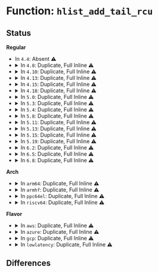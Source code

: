 # Function: <code>hlist_add_tail_rcu</code>

## Status
<b>Regular</b>
<ul>
<li>
In <code>4.4</code>: Absent ⚠️
</li>
<li>
<details>
<summary>In <code>4.8</code>: Duplicate, Full Inline ⚠️</summary>

**Collision:** Static Duplication

**Inline:** Full

**Transformation:** False

**Instances:**

```
In net/ipv4/inet_hashtables.c (ffffffff817cf2a5)
Location: include/linux/rculist.h:509
Inline: True
Inline callers:
  - net/ipv4/inet_hashtables.c:__inet_hash
```
```
In net/ipv4/udp.c (ffffffff817f4b3c)
Location: include/linux/rculist.h:509
Inline: True
Inline callers:
  - net/ipv4/udp.c:udp_lib_get_port
  - net/ipv4/udp.c:udp_lib_get_port
```
```
In net/packet/af_packet.c (ffffffff818750fa)
Location: include/linux/rculist.h:509
Inline: True
Inline callers:
  - net/packet/af_packet.c:packet_create
```
</details>
</li>
<li>
<details>
<summary>In <code>4.10</code>: Duplicate, Full Inline ⚠️</summary>

**Collision:** Static Duplication

**Inline:** Full

**Transformation:** False

**Instances:**

```
In net/ipv4/inet_hashtables.c (ffffffff817ff097)
Location: include/linux/rculist.h:507
Inline: True
Inline callers:
  - net/ipv4/inet_hashtables.c:__inet_hash
```
```
In net/ipv4/udp.c (ffffffff81825d8e)
Location: include/linux/rculist.h:507
Inline: True
Inline callers:
  - net/ipv4/udp.c:udp_lib_get_port
  - net/ipv4/udp.c:udp_lib_get_port
```
```
In net/packet/af_packet.c (ffffffff818a95d0)
Location: include/linux/rculist.h:507
Inline: True
Inline callers:
  - net/packet/af_packet.c:packet_create
```
</details>
</li>
<li>
<details>
<summary>In <code>4.13</code>: Duplicate, Full Inline ⚠️</summary>

**Collision:** Static Duplication

**Inline:** Full

**Transformation:** False

**Instances:**

```
In net/ipv4/inet_hashtables.c (ffffffff8181f353)
Location: include/linux/rculist.h:507
Inline: True
Inline callers:
  - net/ipv4/inet_hashtables.c:__inet_hash
```
```
In net/ipv4/udp.c (ffffffff81847d51)
Location: include/linux/rculist.h:507
Inline: True
Inline callers:
  - net/ipv4/udp.c:udp_lib_get_port
  - net/ipv4/udp.c:udp_lib_get_port
```
```
In net/packet/af_packet.c (ffffffff818d0303)
Location: include/linux/rculist.h:507
Inline: True
Inline callers:
  - net/packet/af_packet.c:packet_create
```
</details>
</li>
<li>
<details>
<summary>In <code>4.15</code>: Duplicate, Full Inline ⚠️</summary>

**Collision:** Static Duplication

**Inline:** Full

**Transformation:** False

**Instances:**

```
In net/ipv4/inet_hashtables.c (ffffffff8189e2b3)
Location: include/linux/rculist.h:508
Inline: True
Inline callers:
  - net/ipv4/inet_hashtables.c:__inet_hash
```
```
In net/ipv4/udp.c (ffffffff818c77db)
Location: include/linux/rculist.h:508
Inline: True
Inline callers:
  - net/ipv4/udp.c:udp_lib_get_port
  - net/ipv4/udp.c:udp_lib_get_port
```
```
In net/packet/af_packet.c (ffffffff8195521d)
Location: include/linux/rculist.h:508
Inline: True
Inline callers:
  - net/packet/af_packet.c:packet_create
```
</details>
</li>
<li>
<details>
<summary>In <code>4.18</code>: Duplicate, Full Inline ⚠️</summary>

**Collision:** Static Duplication

**Inline:** Full

**Transformation:** False

**Instances:**

```
In security/security.c (ffffffff82715f75)
Location: include/linux/rculist.h:521
Inline: True
Inline callers:
  - security/security.c:security_add_hooks
```
```
In net/ipv4/inet_hashtables.c (ffffffff818f2cbf)
Location: include/linux/rculist.h:521
Inline: True
Inline callers:
  - net/ipv4/inet_hashtables.c:__inet_hash
  - net/ipv4/inet_hashtables.c:__inet_hash
```
```
In net/ipv4/udp.c (ffffffff8191e9d8)
Location: include/linux/rculist.h:521
Inline: True
Inline callers:
  - net/ipv4/udp.c:udp_lib_get_port
  - net/ipv4/udp.c:udp_lib_get_port
```
```
In net/packet/af_packet.c (ffffffff819aedf6)
Location: include/linux/rculist.h:521
Inline: True
Inline callers:
  - net/packet/af_packet.c:packet_create
```
</details>
</li>
<li>
<details>
<summary>In <code>5.0</code>: Duplicate, Full Inline ⚠️</summary>

**Collision:** Static Duplication

**Inline:** Full

**Transformation:** False

**Instances:**

```
In security/security.c (ffffffff828cda38)
Location: include/linux/rculist.h:536
Inline: True
Inline callers:
  - security/security.c:security_add_hooks
```
```
In net/ipv4/inet_hashtables.c (ffffffff8192073a)
Location: include/linux/rculist.h:536
Inline: True
Inline callers:
  - net/ipv4/inet_hashtables.c:__inet_hash
  - net/ipv4/inet_hashtables.c:__inet_hash
```
```
In net/ipv4/udp.c (ffffffff8194d7ee)
Location: include/linux/rculist.h:536
Inline: True
Inline callers:
  - net/ipv4/udp.c:udp_lib_get_port
  - net/ipv4/udp.c:udp_lib_get_port
```
```
In net/packet/af_packet.c (ffffffff819e579e)
Location: include/linux/rculist.h:536
Inline: True
Inline callers:
  - net/packet/af_packet.c:packet_create
```
</details>
</li>
<li>
<details>
<summary>In <code>5.3</code>: Duplicate, Full Inline ⚠️</summary>

**Collision:** Static Duplication

**Inline:** Full

**Transformation:** False

**Instances:**

```
In security/security.c (ffffffff828e7464)
Location: include/linux/rculist.h:536
Inline: True
Inline callers:
  - security/security.c:security_add_hooks
```
```
In net/ipv4/inet_hashtables.c (ffffffff81983081)
Location: include/linux/rculist.h:536
Inline: True
Inline callers:
  - net/ipv4/inet_hashtables.c:__inet_hash
  - net/ipv4/inet_hashtables.c:__inet_hash
```
```
In net/ipv4/udp.c (ffffffff819b1ff4)
Location: include/linux/rculist.h:536
Inline: True
Inline callers:
  - net/ipv4/udp.c:udp_lib_get_port
  - net/ipv4/udp.c:udp_lib_get_port
```
```
In net/packet/af_packet.c (ffffffff81a551db)
Location: include/linux/rculist.h:536
Inline: True
Inline callers:
  - net/packet/af_packet.c:packet_create
```
```
In net/xdp/xsk.c (ffffffff81a7472d)
Location: include/linux/rculist.h:536
Inline: True
Inline callers:
  - net/xdp/xsk.c:xsk_create
```
</details>
</li>
<li>
<details>
<summary>In <code>5.4</code>: Duplicate, Full Inline ⚠️</summary>

**Collision:** Static Duplication

**Inline:** Full

**Transformation:** False

**Instances:**

```
In security/security.c (ffffffff828effd8)
Location: include/linux/rculist.h:556
Inline: True
Inline callers:
  - security/security.c:security_add_hooks
```
```
In net/ipv4/inet_hashtables.c (ffffffff819b994a)
Location: include/linux/rculist.h:556
Inline: True
Inline callers:
  - net/ipv4/inet_hashtables.c:__inet_hash
```
```
In net/ipv4/udp.c (ffffffff819e8d7a)
Location: include/linux/rculist.h:556
Inline: True
Inline callers:
  - net/ipv4/udp.c:udp_lib_get_port
  - net/ipv4/udp.c:udp_lib_get_port
```
```
In net/packet/af_packet.c (ffffffff81a8bdcb)
Location: include/linux/rculist.h:556
Inline: True
Inline callers:
  - net/packet/af_packet.c:packet_create
```
```
In net/xdp/xsk.c (ffffffff81aab0dc)
Location: include/linux/rculist.h:556
Inline: True
Inline callers:
  - net/xdp/xsk.c:xsk_create
```
</details>
</li>
<li>
<details>
<summary>In <code>5.8</code>: Duplicate, Full Inline ⚠️</summary>

**Collision:** Static Duplication

**Inline:** Full

**Transformation:** False

**Instances:**

```
In security/security.c (ffffffff82d05241)
Location: include/linux/rculist.h:587
Inline: True
Inline callers:
  - security/security.c:security_add_hooks
```
```
In net/ipv4/inet_hashtables.c (ffffffff81aa43c0)
Location: include/linux/rculist.h:587
Inline: True
Inline callers:
  - net/ipv4/inet_hashtables.c:__inet_hash
```
```
In net/ipv4/udp.c (ffffffff81ad7025)
Location: include/linux/rculist.h:587
Inline: True
Inline callers:
  - net/ipv4/udp.c:udp_lib_get_port
  - net/ipv4/udp.c:udp_lib_get_port
```
```
In net/packet/af_packet.c (ffffffff81b891f9)
Location: include/linux/rculist.h:587
Inline: True
Inline callers:
  - net/packet/af_packet.c:packet_create
```
```
In net/xdp/xsk.c (ffffffff81ba707c)
Location: include/linux/rculist.h:587
Inline: True
Inline callers:
  - net/xdp/xsk.c:xsk_create
```
</details>
</li>
<li>
<details>
<summary>In <code>5.11</code>: Duplicate, Full Inline ⚠️</summary>

**Collision:** Static Duplication

**Inline:** Full

**Transformation:** False

**Instances:**

```
In security/security.c (ffffffff82ff260e)
Location: include/linux/rculist.h:616
Inline: True
Inline callers:
  - security/security.c:security_add_hooks
```
```
In net/ipv4/inet_hashtables.c (ffffffff81aaea02)
Location: include/linux/rculist.h:616
Inline: True
Inline callers:
  - net/ipv4/inet_hashtables.c:__inet_hash
```
```
In net/ipv4/udp.c (ffffffff81ae3605)
Location: include/linux/rculist.h:616
Inline: True
Inline callers:
  - net/ipv4/udp.c:udp_lib_get_port
  - net/ipv4/udp.c:udp_lib_get_port
```
```
In net/packet/af_packet.c (ffffffff81b98cf9)
Location: include/linux/rculist.h:616
Inline: True
Inline callers:
  - net/packet/af_packet.c:packet_create
```
```
In net/xdp/xsk.c (ffffffff81bb63bb)
Location: include/linux/rculist.h:616
Inline: True
Inline callers:
  - net/xdp/xsk.c:xsk_create
```
</details>
</li>
<li>
<details>
<summary>In <code>5.13</code>: Duplicate, Full Inline ⚠️</summary>

**Collision:** Static Duplication

**Inline:** Full

**Transformation:** False

**Instances:**

```
In security/security.c (ffffffff831fcfea)
Location: include/linux/rculist.h:616
Inline: True
Inline callers:
  - security/security.c:security_add_hooks
```
```
In net/ipv4/inet_hashtables.c (ffffffff81a99c54)
Location: include/linux/rculist.h:616
Inline: True
Inline callers:
  - net/ipv4/inet_hashtables.c:__inet_hash
```
```
In net/ipv4/udp.c (ffffffff81ace60e)
Location: include/linux/rculist.h:616
Inline: True
Inline callers:
  - net/ipv4/udp.c:udp_lib_get_port
  - net/ipv4/udp.c:udp_lib_get_port
```
```
In net/packet/af_packet.c (ffffffff81b87bfd)
Location: include/linux/rculist.h:616
Inline: True
Inline callers:
  - net/packet/af_packet.c:packet_create
```
```
In net/xdp/xsk.c (ffffffff81ba6727)
Location: include/linux/rculist.h:616
Inline: True
Inline callers:
  - net/xdp/xsk.c:xsk_create
```
</details>
</li>
<li>
<details>
<summary>In <code>5.15</code>: Duplicate, Full Inline ⚠️</summary>

**Collision:** Static Duplication

**Inline:** Full

**Transformation:** False

**Instances:**

```
In security/security.c (ffffffff832e41eb)
Location: include/linux/rculist.h:615
Inline: True
Inline callers:
  - security/security.c:security_add_hooks
```
```
In net/ipv4/inet_hashtables.c (ffffffff81b550bc)
Location: include/linux/rculist.h:615
Inline: True
Inline callers:
  - net/ipv4/inet_hashtables.c:__inet_hash
```
```
In net/ipv4/udp.c (ffffffff81b8cfda)
Location: include/linux/rculist.h:615
Inline: True
Inline callers:
  - net/ipv4/udp.c:udp_lib_get_port
  - net/ipv4/udp.c:udp_lib_get_port
```
```
In net/packet/af_packet.c (ffffffff81c5412a)
Location: include/linux/rculist.h:615
Inline: True
Inline callers:
  - net/packet/af_packet.c:packet_create
```
```
In net/xdp/xsk.c (ffffffff81c74277)
Location: include/linux/rculist.h:615
Inline: True
Inline callers:
  - net/xdp/xsk.c:xsk_create
```
</details>
</li>
<li>
<details>
<summary>In <code>5.19</code>: Duplicate, Full Inline ⚠️</summary>

**Collision:** Static Duplication

**Inline:** Full

**Transformation:** False

**Instances:**

```
In security/security.c (ffffffff8349ad4c)
Location: include/linux/rculist.h:615
Inline: True
Inline callers:
  - security/security.c:security_add_hooks
```
```
In net/ipv4/udp.c (ffffffff81d1b616)
Location: include/linux/rculist.h:615
Inline: True
Inline callers:
  - net/ipv4/udp.c:udp_lib_get_port
  - net/ipv4/udp.c:udp_lib_get_port
```
```
In net/packet/af_packet.c (ffffffff81df34ba)
Location: include/linux/rculist.h:615
Inline: True
Inline callers:
  - net/packet/af_packet.c:packet_create
```
```
In net/xdp/xsk.c (ffffffff81e17b19)
Location: include/linux/rculist.h:615
Inline: True
Inline callers:
  - net/xdp/xsk.c:xsk_create
```
```
In net/mctp/af_mctp.c (ffffffff81e37b77)
Location: include/linux/rculist.h:615
Inline: True
Inline callers:
  - net/mctp/af_mctp.c:mctp_sk_hash
```
</details>
</li>
<li>
<details>
<summary>In <code>6.2</code>: Duplicate, Full Inline ⚠️</summary>

**Collision:** Static Duplication

**Inline:** Full

**Transformation:** False

**Instances:**

```
In security/security.c (ffffffff83ed1a0d)
Location: include/linux/rculist.h:615
Inline: True
Inline callers:
  - security/security.c:security_add_hooks
```
```
In net/ipv4/udp.c (ffffffff81ee2009)
Location: include/linux/rculist.h:615
Inline: True
Inline callers:
  - net/ipv4/udp.c:udp_lib_get_port
  - net/ipv4/udp.c:udp_lib_get_port
```
```
In net/packet/af_packet.c (ffffffff81fc827a)
Location: include/linux/rculist.h:615
Inline: True
Inline callers:
  - net/packet/af_packet.c:packet_create
```
```
In net/xdp/xsk.c (ffffffff81feeac9)
Location: include/linux/rculist.h:615
Inline: True
Inline callers:
  - net/xdp/xsk.c:xsk_create
```
```
In net/mctp/af_mctp.c (ffffffff82010de7)
Location: include/linux/rculist.h:615
Inline: True
Inline callers:
  - net/mctp/af_mctp.c:mctp_sk_hash
```
</details>
</li>
<li>
<details>
<summary>In <code>6.5</code>: Duplicate, Full Inline ⚠️</summary>

**Collision:** Static Duplication

**Inline:** Full

**Transformation:** False

**Instances:**

```
In security/security.c (ffffffff836f6aed)
Location: include/linux/rculist.h:615
Inline: True
Inline callers:
  - security/security.c:security_add_hooks
```
```
In net/ipv4/raw.c (ffffffff81f3bcb7)
Location: include/linux/rculist.h:615
Inline: True
Inline callers:
  - net/ipv4/raw.c:raw_hash_sk
```
```
In net/ipv4/udp.c (ffffffff81f41a2d)
Location: include/linux/rculist.h:615
Inline: True
Inline callers:
  - net/ipv4/udp.c:udp_lib_get_port
  - net/ipv4/udp.c:udp_lib_get_port
```
```
In net/ipv4/ping.c (ffffffff81f6c673)
Location: include/linux/rculist.h:615
Inline: True
Inline callers:
  - net/ipv4/ping.c:ping_get_port
```
```
In net/packet/af_packet.c (ffffffff8202839f)
Location: include/linux/rculist.h:615
Inline: True
Inline callers:
  - net/packet/af_packet.c:packet_create
```
```
In net/xdp/xsk.c (ffffffff8206ac08)
Location: include/linux/rculist.h:615
Inline: True
Inline callers:
  - net/xdp/xsk.c:xsk_create
```
```
In net/mctp/af_mctp.c (ffffffff8208d65b)
Location: include/linux/rculist.h:615
Inline: True
Inline callers:
  - net/mctp/af_mctp.c:mctp_sk_hash
```
</details>
</li>
<li>
<details>
<summary>In <code>6.8</code>: Duplicate, Full Inline ⚠️</summary>

**Collision:** Static Duplication

**Inline:** Full

**Transformation:** False

**Instances:**

```
In security/security.c (ffffffff83929e97)
Location: include/linux/rculist.h:615
Inline: True
Inline callers:
  - security/security.c:security_add_hooks
```
```
In net/ipv4/raw.c (ffffffff82001dd7)
Location: include/linux/rculist.h:615
Inline: True
Inline callers:
  - net/ipv4/raw.c:raw_hash_sk
```
```
In net/ipv4/udp.c (ffffffff8200768d)
Location: include/linux/rculist.h:615
Inline: True
Inline callers:
  - net/ipv4/udp.c:udp_lib_get_port
  - net/ipv4/udp.c:udp_lib_get_port
```
```
In net/ipv4/ping.c (ffffffff82032dc3)
Location: include/linux/rculist.h:615
Inline: True
Inline callers:
  - net/ipv4/ping.c:ping_get_port
```
```
In net/packet/af_packet.c (ffffffff820f7bff)
Location: include/linux/rculist.h:615
Inline: True
Inline callers:
  - net/packet/af_packet.c:packet_create
```
```
In net/xdp/xsk.c (ffffffff8213e318)
Location: include/linux/rculist.h:615
Inline: True
Inline callers:
  - net/xdp/xsk.c:xsk_create
```
```
In net/mctp/af_mctp.c (ffffffff82163b1b)
Location: include/linux/rculist.h:615
Inline: True
Inline callers:
  - net/mctp/af_mctp.c:mctp_sk_hash
```
</details>
</li>
</ul>
<b>Arch</b>
<ul>
<li>
<details>
<summary>In <code>arm64</code>: Duplicate, Full Inline ⚠️</summary>

**Collision:** Static Duplication

**Inline:** Full

**Transformation:** False

**Instances:**

```
In security/security.c (ffff800011469ec8)
Location: include/linux/rculist.h:556
Inline: True
Inline callers:
  - security/security.c:security_add_hooks
```
```
In net/ipv4/inet_hashtables.c (ffff800010c6b0d4)
Location: include/linux/rculist.h:556
Inline: True
Inline callers:
  - net/ipv4/inet_hashtables.c:__inet_hash
```
```
In net/ipv4/udp.c (ffff800010c9c298)
Location: include/linux/rculist.h:556
Inline: True
Inline callers:
  - net/ipv4/udp.c:udp_lib_get_port
  - net/ipv4/udp.c:udp_lib_get_port
```
```
In net/packet/af_packet.c (ffff800010d586a0)
Location: include/linux/rculist.h:556
Inline: True
Inline callers:
  - net/packet/af_packet.c:packet_create
```
```
In net/xdp/xsk.c (ffff800010d7e770)
Location: include/linux/rculist.h:556
Inline: True
Inline callers:
  - net/xdp/xsk.c:xsk_create
```
</details>
</li>
<li>
<details>
<summary>In <code>armhf</code>: Duplicate, Full Inline ⚠️</summary>

**Collision:** Static Duplication

**Inline:** Full

**Transformation:** False

**Instances:**

```
In security/security.c (c1542aa0)
Location: include/linux/rculist.h:556
Inline: True
Inline callers:
  - security/security.c:security_add_hooks
```
```
In net/ipv4/inet_hashtables.c (c0d7a1ac)
Location: include/linux/rculist.h:556
Inline: True
Inline callers:
  - net/ipv4/inet_hashtables.c:__inet_hash
```
```
In net/ipv4/udp.c (c0da89b4)
Location: include/linux/rculist.h:556
Inline: True
Inline callers:
  - net/ipv4/udp.c:udp_lib_get_port
  - net/ipv4/udp.c:udp_lib_get_port
```
```
In net/packet/af_packet.c (c0e5813c)
Location: include/linux/rculist.h:556
Inline: True
Inline callers:
  - net/packet/af_packet.c:packet_create
```
```
In net/xdp/xsk.c (c0e79178)
Location: include/linux/rculist.h:556
Inline: True
Inline callers:
  - net/xdp/xsk.c:xsk_create
```
</details>
</li>
<li>
<details>
<summary>In <code>ppc64el</code>: Duplicate, Full Inline ⚠️</summary>

**Collision:** Static Duplication

**Inline:** Full

**Transformation:** False

**Instances:**

```
In security/security.c (c0000000013982e4)
Location: include/linux/rculist.h:556
Inline: True
Inline callers:
  - security/security.c:security_add_hooks
```
```
In net/ipv4/inet_hashtables.c (c000000000d70590)
Location: include/linux/rculist.h:556
Inline: True
Inline callers:
  - net/ipv4/inet_hashtables.c:__inet_hash
```
```
In net/ipv4/udp.c (c000000000dae3a4)
Location: include/linux/rculist.h:556
Inline: True
Inline callers:
  - net/ipv4/udp.c:udp_lib_get_port
  - net/ipv4/udp.c:udp_lib_get_port
```
```
In net/packet/af_packet.c (c000000000e90ce0)
Location: include/linux/rculist.h:556
Inline: True
Inline callers:
  - net/packet/af_packet.c:packet_create
```
```
In net/xdp/xsk.c (c000000000ebe7b0)
Location: include/linux/rculist.h:556
Inline: True
Inline callers:
  - net/xdp/xsk.c:xsk_create
```
</details>
</li>
<li>
<details>
<summary>In <code>riscv64</code>: Duplicate, Full Inline ⚠️</summary>

**Collision:** Static Duplication

**Inline:** Full

**Transformation:** False

**Instances:**

```
In security/security.c (ffffffe00002503a)
Location: include/linux/rculist.h:556
Inline: True
Inline callers:
  - security/security.c:security_add_hooks
```
```
In net/ipv4/inet_hashtables.c (ffffffe0007d0db2)
Location: include/linux/rculist.h:556
Inline: True
Inline callers:
  - net/ipv4/inet_hashtables.c:__inet_hash
```
```
In net/ipv4/udp.c (ffffffe0007fb278)
Location: include/linux/rculist.h:556
Inline: True
Inline callers:
  - net/ipv4/udp.c:udp_lib_get_port
  - net/ipv4/udp.c:udp_lib_get_port
```
```
In net/packet/af_packet.c (ffffffe000890654)
Location: include/linux/rculist.h:556
Inline: True
Inline callers:
  - net/packet/af_packet.c:packet_create
```
```
In net/xdp/xsk.c (ffffffe0008ac11c)
Location: include/linux/rculist.h:556
Inline: True
Inline callers:
  - net/xdp/xsk.c:xsk_create
```
</details>
</li>
</ul>
<b>Flavor</b>
<ul>
<li>
<details>
<summary>In <code>aws</code>: Duplicate, Full Inline ⚠️</summary>

**Collision:** Static Duplication

**Inline:** Full

**Transformation:** False

**Instances:**

```
In security/security.c (ffffffff828d8e8c)
Location: include/linux/rculist.h:556
Inline: True
Inline callers:
  - security/security.c:security_add_hooks
```
```
In net/ipv4/inet_hashtables.c (ffffffff819597ba)
Location: include/linux/rculist.h:556
Inline: True
Inline callers:
  - net/ipv4/inet_hashtables.c:__inet_hash
```
```
In net/ipv4/udp.c (ffffffff81988bea)
Location: include/linux/rculist.h:556
Inline: True
Inline callers:
  - net/ipv4/udp.c:udp_lib_get_port
  - net/ipv4/udp.c:udp_lib_get_port
```
```
In net/packet/af_packet.c (ffffffff81a2b45b)
Location: include/linux/rculist.h:556
Inline: True
Inline callers:
  - net/packet/af_packet.c:packet_create
```
```
In net/xdp/xsk.c (ffffffff81a4a46c)
Location: include/linux/rculist.h:556
Inline: True
Inline callers:
  - net/xdp/xsk.c:xsk_create
```
</details>
</li>
<li>
<details>
<summary>In <code>azure</code>: Duplicate, Full Inline ⚠️</summary>

**Collision:** Static Duplication

**Inline:** Full

**Transformation:** False

**Instances:**

```
In security/security.c (ffffffff828d15a8)
Location: include/linux/rculist.h:556
Inline: True
Inline callers:
  - security/security.c:security_add_hooks
```
```
In net/ipv4/inet_hashtables.c (ffffffff819132aa)
Location: include/linux/rculist.h:556
Inline: True
Inline callers:
  - net/ipv4/inet_hashtables.c:__inet_hash
```
```
In net/ipv4/udp.c (ffffffff819426aa)
Location: include/linux/rculist.h:556
Inline: True
Inline callers:
  - net/ipv4/udp.c:udp_lib_get_port
  - net/ipv4/udp.c:udp_lib_get_port
```
```
In net/packet/af_packet.c (ffffffff819e864b)
Location: include/linux/rculist.h:556
Inline: True
Inline callers:
  - net/packet/af_packet.c:packet_create
```
```
In net/xdp/xsk.c (ffffffff81a0705c)
Location: include/linux/rculist.h:556
Inline: True
Inline callers:
  - net/xdp/xsk.c:xsk_create
```
</details>
</li>
<li>
<details>
<summary>In <code>gcp</code>: Duplicate, Full Inline ⚠️</summary>

**Collision:** Static Duplication

**Inline:** Full

**Transformation:** False

**Instances:**

```
In security/security.c (ffffffff828ebc0c)
Location: include/linux/rculist.h:556
Inline: True
Inline callers:
  - security/security.c:security_add_hooks
```
```
In net/ipv4/inet_hashtables.c (ffffffff819c3f8a)
Location: include/linux/rculist.h:556
Inline: True
Inline callers:
  - net/ipv4/inet_hashtables.c:__inet_hash
```
```
In net/ipv4/udp.c (ffffffff819f33ba)
Location: include/linux/rculist.h:556
Inline: True
Inline callers:
  - net/ipv4/udp.c:udp_lib_get_port
  - net/ipv4/udp.c:udp_lib_get_port
```
```
In net/packet/af_packet.c (ffffffff81a9700b)
Location: include/linux/rculist.h:556
Inline: True
Inline callers:
  - net/packet/af_packet.c:packet_create
```
```
In net/xdp/xsk.c (ffffffff81ab631c)
Location: include/linux/rculist.h:556
Inline: True
Inline callers:
  - net/xdp/xsk.c:xsk_create
```
</details>
</li>
<li>
<details>
<summary>In <code>lowlatency</code>: Duplicate, Full Inline ⚠️</summary>

**Collision:** Static Duplication

**Inline:** Full

**Transformation:** False

**Instances:**

```
In security/security.c (ffffffff828f1022)
Location: include/linux/rculist.h:556
Inline: True
Inline callers:
  - security/security.c:security_add_hooks
```
```
In net/ipv4/inet_hashtables.c (ffffffff819cd9fa)
Location: include/linux/rculist.h:556
Inline: True
Inline callers:
  - net/ipv4/inet_hashtables.c:__inet_hash
```
```
In net/ipv4/udp.c (ffffffff819fbc90)
Location: include/linux/rculist.h:556
Inline: True
Inline callers:
  - net/ipv4/udp.c:udp_lib_get_port
  - net/ipv4/udp.c:udp_lib_get_port
```
```
In net/packet/af_packet.c (ffffffff81aa209b)
Location: include/linux/rculist.h:556
Inline: True
Inline callers:
  - net/packet/af_packet.c:packet_create
```
```
In net/xdp/xsk.c (ffffffff81ac243c)
Location: include/linux/rculist.h:556
Inline: True
Inline callers:
  - net/xdp/xsk.c:xsk_create
```
</details>
</li>
</ul>

## Differences
